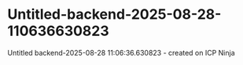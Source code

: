 # Untitled-backend-2025-08-28-110636630823
Untitled backend-2025-08-28 11:06:36.630823 - created on ICP Ninja
